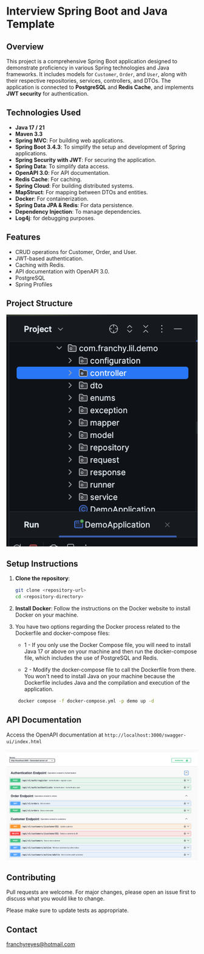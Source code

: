 # Interview Spring Boot and Java Template

## Overview
This project is a comprehensive Spring Boot application designed to demonstrate proficiency in various Spring technologies and Java frameworks. It includes models for `Customer`, `Order`, and `User`, along with their respective repositories, services, controllers, and DTOs. The application is connected to **PostgreSQL** and **Redis Cache**, and implements **JWT security** for authentication.

## Technologies Used
- **Java 17 / 21**
- **Maven 3.3**
- **Spring MVC**: For building web applications.
- **Spring Boot 3.4.3**: To simplify the setup and development of Spring applications.
- **Spring Security with JWT**: For securing the application.
- **Spring Data**: To simplify data access.
- **OpenAPI 3.0**: For API documentation.
- **Redis Cache**: For caching.
- **Spring Cloud**: For building distributed systems.
- **MapStruct**: For mapping between DTOs and entities.
- **Docker**: For containerization.
- **Spring Data JPA & Redis**: For data persistence.
- **Dependency Injection**: To manage dependencies.
- **Log4j**: for debugging purposes.

## Features
- CRUD operations for Customer, Order, and User.
- JWT-based authentication.
- Caching with Redis.
- API documentation with OpenAPI 3.0.
- PostgreSQL
- Spring Profiles

## Project Structure

![Project Structure](images/project.png) 

## Setup Instructions
1. **Clone the repository**:

   ```bash
   git clone <repository-url>
   cd <repository-directory>
   ```

2. **Install Docker**: Follow the instructions on the Docker website to install Docker on your machine.

3. You have two options regarding the Docker process related to the Dockerfile and docker-compose files:

    - 1 - If you only use the Docker Compose file, you will need to install Java 17 or above on your machine and then run the docker-compose file, which includes the use of PostgreSQL and Redis.

    - 2 - Modify the docker-compose file to call the Dockerfile from there. You won't need to install Java on your machine because the Dockerfile includes Java and the compilation and execution of the application.

   ```bash
    docker compose -f docker-compose.yml -p demo up -d 
   ```

## API Documentation
Access the OpenAPI documentation at `http://localhost:3000/swagger-ui/index.html`

![OpenAPI](images/openApi.png)

## Contributing

Pull requests are welcome. For major changes, please open an issue first
to discuss what you would like to change.

Please make sure to update tests as appropriate.

## Contact

franchyreyes@hotmail.com
